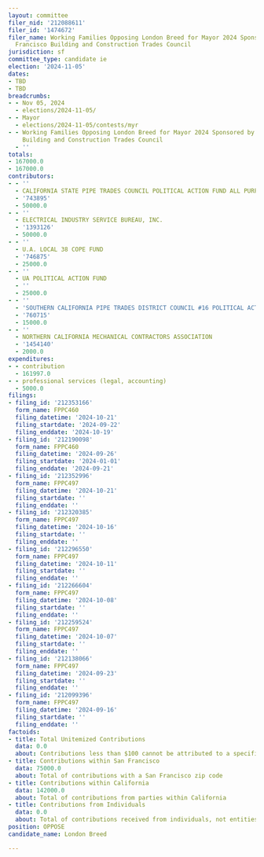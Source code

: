 ```yaml
---
layout: committee
filer_nid: '212088611'
filer_id: '1474672'
filer_name: Working Families Opposing London Breed for Mayor 2024 Sponsored by San
  Francisco Building and Construction Trades Council
jurisdiction: sf
committee_type: candidate ie
election: '2024-11-05'
dates:
- TBD
- TBD
breadcrumbs:
- - Nov 05, 2024
  - elections/2024-11-05/
- - Mayor
  - elections/2024-11-05/contests/myr
- - Working Families Opposing London Breed for Mayor 2024 Sponsored by San Francisco
    Building and Construction Trades Council
  - ''
totals:
- 167000.0
- 167000.0
contributors:
- - ''
  - CALIFORNIA STATE PIPE TRADES COUNCIL POLITICAL ACTION FUND ALL PURPOSE ACCOUNT
  - '743895'
  - 50000.0
- - ''
  - ELECTRICAL INDUSTRY SERVICE BUREAU, INC.
  - '1393126'
  - 50000.0
- - ''
  - U.A. LOCAL 38 COPE FUND
  - '746875'
  - 25000.0
- - ''
  - UA POLITICAL ACTION FUND
  - ''
  - 25000.0
- - ''
  - 'SOUTHERN CALIFORNIA PIPE TRADES DISTRICT COUNCIL #16 POLITICAL ACTION COMMITTEE'
  - '760715'
  - 15000.0
- - ''
  - NORTHERN CALIFORNIA MECHANICAL CONTRACTORS ASSOCIATION
  - '1454140'
  - 2000.0
expenditures:
- - contribution
  - 161997.0
- - professional services (legal, accounting)
  - 5000.0
filings:
- filing_id: '212353166'
  form_name: FPPC460
  filing_datetime: '2024-10-21'
  filing_startdate: '2024-09-22'
  filing_enddate: '2024-10-19'
- filing_id: '212190098'
  form_name: FPPC460
  filing_datetime: '2024-09-26'
  filing_startdate: '2024-01-01'
  filing_enddate: '2024-09-21'
- filing_id: '212352996'
  form_name: FPPC497
  filing_datetime: '2024-10-21'
  filing_startdate: ''
  filing_enddate: ''
- filing_id: '212320385'
  form_name: FPPC497
  filing_datetime: '2024-10-16'
  filing_startdate: ''
  filing_enddate: ''
- filing_id: '212296550'
  form_name: FPPC497
  filing_datetime: '2024-10-11'
  filing_startdate: ''
  filing_enddate: ''
- filing_id: '212266604'
  form_name: FPPC497
  filing_datetime: '2024-10-08'
  filing_startdate: ''
  filing_enddate: ''
- filing_id: '212259524'
  form_name: FPPC497
  filing_datetime: '2024-10-07'
  filing_startdate: ''
  filing_enddate: ''
- filing_id: '212138066'
  form_name: FPPC497
  filing_datetime: '2024-09-23'
  filing_startdate: ''
  filing_enddate: ''
- filing_id: '212099396'
  form_name: FPPC497
  filing_datetime: '2024-09-16'
  filing_startdate: ''
  filing_enddate: ''
factoids:
- title: Total Unitemized Contributions
  data: 0.0
  about: Contributions less than $100 cannot be attributed to a specific individual
- title: Contributions within San Francisco
  data: 75000.0
  about: Total of contributions with a San Francisco zip code
- title: Contributions within California
  data: 142000.0
  about: Total of contributions from parties within California
- title: Contributions from Individuals
  data: 0.0
  about: Total of contributions received from individuals, not entities
position: OPPOSE
candidate_name: London Breed

---
```


